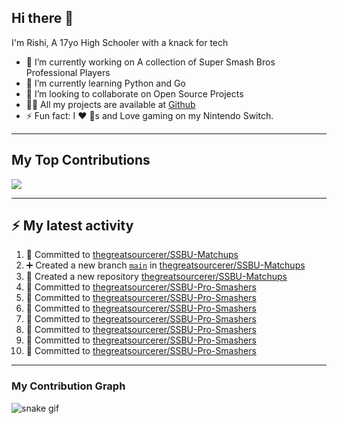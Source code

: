 ## Hi there 👋

I'm Rishi, A 17yo High Schooler with a knack for tech

- 🔭 I’m currently working on A collection of Super Smash Bros Professional Players
- 🌱 I’m currently learning Python and Go
- 👯 I’m looking to collaborate on Open Source Projects
- 👨‍💻 All my projects are available at [Github](https://github.com/thegreatsourcerer)
- ⚡ Fun fact: I ❤️ 🐶s and Love gaming on my Nintendo Switch.

---

## My Top Contributions

![](https://github-contributor-stats.vercel.app/api?username=thegreatsourcerer&limit=5&theme=dark&combine_all_yearly_contributions=true)


---

## :zap: My latest activity

<!--START_SECTION:activity-->
1. 📝 Committed to [thegreatsourcerer/SSBU-Matchups](https://github.com/thegreatsourcerer/SSBU-Matchups/commit/37afe0d98f07d2713779c8ba5ca04795125abe6b)
2. ➕ Created a new branch [`main`](https://github.com/thegreatsourcerer/SSBU-Matchups/tree/main) in [thegreatsourcerer/SSBU-Matchups](https://github.com/thegreatsourcerer/SSBU-Matchups)
3. 🎉 Created a new repository [thegreatsourcerer/SSBU-Matchups](https://github.com/thegreatsourcerer/SSBU-Matchups)
4. 📝 Committed to [thegreatsourcerer/SSBU-Pro-Smashers](https://github.com/thegreatsourcerer/SSBU-Pro-Smashers/commit/3ee93d7bbf1dc655f179bc6bc49c72751604c100)
5. 📝 Committed to [thegreatsourcerer/SSBU-Pro-Smashers](https://github.com/thegreatsourcerer/SSBU-Pro-Smashers/commit/f9bc6a75284be3c43888daa63abcd750eb7ff078)
6. 📝 Committed to [thegreatsourcerer/SSBU-Pro-Smashers](https://github.com/thegreatsourcerer/SSBU-Pro-Smashers/commit/242decf2f36cc84c934ecac710fdf6c835e52ab8)
7. 📝 Committed to [thegreatsourcerer/SSBU-Pro-Smashers](https://github.com/thegreatsourcerer/SSBU-Pro-Smashers/commit/9cdff6c07703919366082848ab83698e529f33f0)
8. 📝 Committed to [thegreatsourcerer/SSBU-Pro-Smashers](https://github.com/thegreatsourcerer/SSBU-Pro-Smashers/commit/2fdd0eb613c534ea509bee3b45012e1b165dcd49)
9. 📝 Committed to [thegreatsourcerer/SSBU-Pro-Smashers](https://github.com/thegreatsourcerer/SSBU-Pro-Smashers/commit/fed54558927bdff742d6b93aa123f2cc7558bbe9)
10. 📝 Committed to [thegreatsourcerer/SSBU-Pro-Smashers](https://github.com/thegreatsourcerer/SSBU-Pro-Smashers/commit/96eeb35190a4cf87954a7f4716d05227875913ec)
<!--END_SECTION:activity-->

---

### My Contribution Graph

![snake gif](https://github.com/thegreatsourcerer/thegreatsourcerer/blob/output/ocean.gif)

